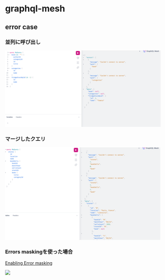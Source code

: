 # graphql-mesh

## error case

### 並列に呼び出し

![](./img/connect_error_1.png)

### マージしたクエリ

![](./img/connect_error_2.png)

### Errors maskingを使った場合

[Enabling Error masking](https://the-guild.dev/graphql/mesh/docs/guides/error-masking#enabling-errors-masking)

![](./img/connect_error3.png)